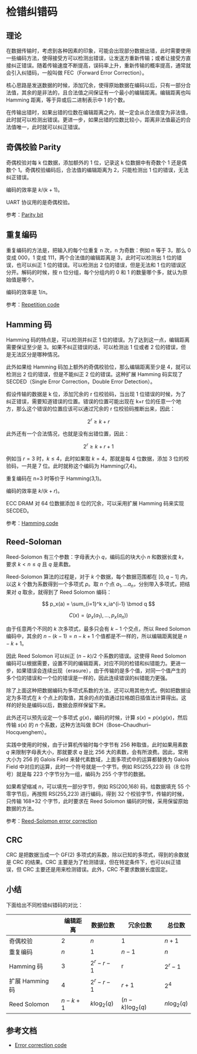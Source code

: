 # 检错纠错码

## 理论

在数据传输时，考虑到各种因素的印象，可能会出现部分数据出错，此时需要使用一些编码方法，使得接受方可以检测出错误，让发送方重新传输；或者让接受方直接纠正错误。随着传输速度不断提高，误码率上升，重新传输的概率提高，通常就会引入纠错码，一般叫做 FEC（Forward Error Correction）。

核心思路是发送数据的时候，添加冗余，使得原始数据在编码以后，只有一部分合法值，其余的是非法的，且合法值之间保证有一个最小的编辑距离。编辑距离也叫 Hamming 距离，等于异或后二进制表示中 1 的个数。

在传输出错时，如果出错的位数在编辑距离之内，就一定会从合法值变为非法值，此时就可以检测出错误。更进一步，如果出错的位数比较小，距离非法值最近的合法值唯一，此时就可以纠正错误。

## 奇偶校验 Parity

奇偶校验对每 k 位数据，添加额外的 1 位，记录这 k 位数据中有奇数个 1 还是偶数个 1。奇偶校验编码后，合法值的编辑距离为 2，只能检测出 1 位的错误，无法纠正错误。

编码的效率是 $k/(k+1)$。

UART 协议用的是奇偶校验。

参考：[Parity bit](https://en.wikipedia.org/wiki/Parity_bit)

## 重复编码

重复编码的方法是，把输入的每个位重复 n 次，n 为奇数：例如 n 等于 3，那么 0 变成 000，1 变成 111，两个合法值的编辑距离是 3，此时可以检测出 1 位的错误，也可以纠正 1 位的错误。可以检测出 2 位的错误，但是无法和 1 位的错误区分开。解码的时候，按 n 位分组，每个分组内的 0 和 1 的数量哪个多，就认为原始值是哪个。

编码的效率是 $1/n$。

参考：[Repetition code](https://en.wikipedia.org/wiki/Repetition_code)

## Hamming 码

Hamming 码的特点是，可以检测并纠正 1 位的错误。为了达到这一点，编辑距离需要保证至少是 3。如果不纠正错误的话，可以检测出 1 位或者 2 位的错误，但是无法区分是哪种情况。

此外如果给 Hamming 码加上额外的奇偶校验位，那么编辑距离至少是 4，就可以检测出 2 位的错误，但是不能纠正 2 位的错误。这种扩展 Hamming 码实现了 SECDED（Single Error Correction，Double Error Detection）。

假设传输的数据是 k 位，添加冗余的 r 位校验码，当出现 1 位错误的时候，为了纠正错误，需要知道错误的位置。错误的位置可能出现在 k+r 位的任意一个地方，那么这个错误的位置应该可以通过冗余的 r 位校验码推断出来，因此：

$$
2^r \ge k+r
$$

此外还有一个合法情况，也就是没有出错位置，因此：

$$
2^r \ge k+r+1
$$

例如当 $r=3$ 时，$k \le 4$，此时如果取 $k=4$，那就是每 4 位数据，添加 3 位的校验码，一共是 7 位。此时就称这个编码为 Hamming(7,4)。

重复编码在 n=3 时等价于 Hamming(3,1)。

编码的效率是 $k/(k+r)$。

ECC DRAM 对 64 位数据添加 8 位的冗余，可以采用扩展 Hamming 码来实现 SECDED。

参考：[Hamming code](https://en.wikipedia.org/wiki/Hamming_code)

## Reed-Soloman

Reed-Solomon 有三个参数：字母表大小 $q$，编码后的块大小 $n$ 和数据长度 $k$，要求 $k < n \le q$ 且 $q$ 是素数。

Reed-Solomon 算法的过程是，对于 $k$ 个数据，每个数据范围都在 $[0, q-1]$ 内，以这 $k$ 个数为系数得到一个多项式 $p$。取 $n$ 个点 $a_1, \ldots a_n$，分别带入多项式，把结果对 $q$ 取余，就得到了 Reed Solomon 编码：

$$
p_x(a) = \sum_{i=1}^k x_ia^{i-1} \bmod q
$$

$$
C(x) = (p_x(a_1), \ldots, p_x(a_n))
$$

由于任意两个不同的 $k$ 次多项式，最多只会有 $k-1$ 个交点，所以 Reed Solomon 编码中，其余的 $n-(k-1)=n-k+1$ 个值都是不一样的，所以编辑距离就是 $n-k+1$。

因此 Reed Solomon 可以纠正 $(n-k)/2$ 个系数的错误。这使得 Reed Solomon 编码可以根据需要，设置不同的编辑距离，对应不同的检错和纠错能力。更进一步，如果错误会连续出现（erasure），由于传输的是多个值，对同一个值产生的多个位的错误和一个位的错误是一样的，因此连续错误的纠错能力更强。

除了上面这种把数据编码为多项式系数的方法，还可以用其他方式。例如把数据设定为多项式在 $k$ 个点上的取值，其余的点的值通过拉格朗日插值法计算得出。这样的好处是编码以后，数据会原样保留下来。

此外还可以预先设定一个多项式 $g(x)$，编码的时候，计算 $s(x)=p(x)g(x)$，然后传输 $s(x)$ 的 $n$ 个系数，这种方法叫做 BCH（Bose–Chaudhuri–Hocquenghem）。

实践中使用的时候，由于计算机传输时每个字节有 256 种取值，此时如果用素数 $q$ 来限制字母表大小，那就要求 $q$ 是比 256 大的素数，会有所浪费。因此，常用大小为 256 的 Galois Field 来替代素数域，上面多项式中的运算都替换为 Galois Field 中对应的运算，此时一个符号就是一个字节。例如 RS(255,223) 码（8 位符号）就是每 223 个字节分为一组，编码为 255 个字节的数据。

如果希望缩减 $n$，可以填充一部分字节，例如 RS(200,168) 码，给数据填充 55 个零字节后，再按照 RS(255,223) 进行编码，得到 32 个校验字节，传输的时候，只传输 168+32 个字节，此时要求在 Reed Solomon 编码的时候，采用保留原始数据的方法。

参考：[Reed-Solomon error correction](https://en.wikipedia.org/wiki/Reed%E2%80%93Solomon_error_correction)

## CRC

CRC 是把数据当成一个 GF(2) 多项式的系数，除以已知的多项式，得到的余数就是 CRC 的结果。CRC 主要是为了检测错误，但在特定条件下，也可以纠正错误，但 CRC 主要还是用来检测错误。此外，CRC 不要求数据长度固定。

## 小结

下面给出不同检错纠错码的对比：

|              | 编辑距离    | 数据位数         | 冗余位数             | 总位数          |
| ------------ | ------- | ------------ | ---------------- | ------------ |
| 奇偶校验         | $2$     | $n$          | $1$              | $n+1$        |
| 重复编码         | $n$     | $1$          | $n-1$            | $n$          |
| Hamming 码    | $3$     | $2^r-r-1$    | r                | $2^r-1$      |
| 扩展 Hamming 码 | $4$     | $2^r-r-1$    | $r+1$            | $2^4$        |
| Reed Solomon | $n-k+1$ | $k\log_2(q)$ | $(n-k)\log_2(q)$ | $n\log_2(q)$ |

## 参考文档

- [Error correction code](https://en.wikipedia.org/wiki/Error_correction_code)